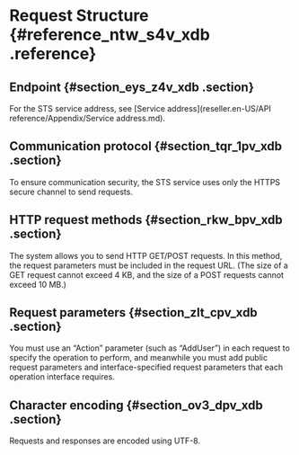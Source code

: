 # Request Structure {#reference_ntw_s4v_xdb .reference}

## Endpoint {#section_eys_z4v_xdb .section}

For the STS service address, see [Service address](reseller.en-US/API reference/Appendix/Service address.md).

## Communication protocol {#section_tqr_1pv_xdb .section}

To ensure communication security, the STS service uses only the HTTPS secure channel to send requests.

## HTTP request methods {#section_rkw_bpv_xdb .section}

The system allows you to send HTTP GET/POST requests. In this method, the request parameters must be included in the request URL. \(The size of a GET request cannot exceed 4 KB, and the size of a POST requests cannot exceed 10 MB.\)

## Request parameters {#section_zlt_cpv_xdb .section}

You must use an “Action” parameter \(such as “AddUser”\) in each request to specify the operation to perform, and meanwhile you must add public request parameters and interface-specified request parameters that each operation interface requires.

## Character encoding {#section_ov3_dpv_xdb .section}

Requests and responses are encoded using UTF-8.

